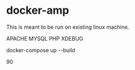 # docker-amp

This is meant to be run on existing linux machine.

APACHE
MYSQL
PHP
XDEBUG

docker-compose up --build

90

